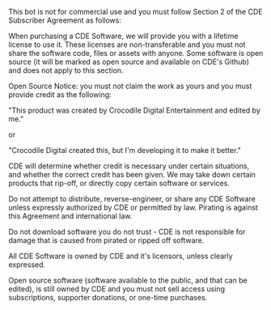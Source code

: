 This bot is not for commercial use and you must follow Section 2 of the CDE Subscriber Agreement as follows: 

When purchasing a CDE Software, we will provide you with a lifetime license to use it. These licenses are non-transferable and you must not share the software code, files or assets with anyone. Some software is open source (it will be marked as open source and available on CDE's Github) and does not apply to this section. 

 

Open Source Notice: you must not claim the work as yours and you must provide credit as the following:

 

"This product was created by Crocodile Digital Entertainment and edited by me."

 

or

 

"Crocodile Digital created this, but I'm developing it to make it better."

 

CDE will determine whether credit is necessary under certain situations, and whether the correct credit has been given. We may take down certain products that rip-off, or directly copy certain software or services. 

 

Do not attempt to distribute, reverse-engineer, or share any CDE Software unless expressly authorized by CDE or permitted by law. Pirating is against this Agreement and international law.

 

Do not download software you do not trust - CDE is not responsible for damage that is caused from pirated or ripped off software.

 

All CDE Software is owned by CDE and it's licensors, unless clearly expressed. 

 

Open source software (software available to the public, and that can be edited), is still owned by CDE and you must not sell access using subscriptions, supporter donations, or one-time purchases. 
